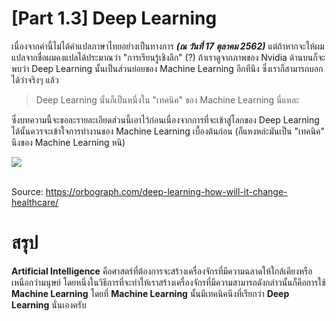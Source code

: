 # [Part 1.3] Deep Learning

เนื่องจากคำนี้ไม่ได้คำแปลภาษาไทยอย่างเป็นทางการ ***(ณ วันที่ 17 ตุลาคม 2562)*** แต่ถ้าหากจะให้ผมแปลจากชื่อผมคงแปลได้ประมาณว่า "การเรียนรู้เชิงลึก" (?) ถ้าเราดูจากภาพของ Nvidia ด้านบนก็จะพบว่า Deep Learning นั้นเป็นส่วนย่อยของ Machine Learning อีกทีนึง ซึ่งเราก็สามารถบอกได้ว่าจริงๆ แล้ว

> Deep Learning นั้นก็เป็นหนึ่งใน "เทคนิค" ของ Machine Learning นี่แหละ

ซึ่งบทความนี้จะขอละรายละเอียดส่วนนี้เอาไว้ก่อนเนื่องจากการที่จะเข้าสู่โลกของ Deep Learning ได้นั้นควรจะเข้าใจการทำงานของ Machine Learning เบื้องต้นก่อน (ก็แหงหล่ะมันเป็น "เทคนิค" นึงของ Machine Learning หนิ)

<div class="img-caption">
    <img src="../img/content_images/13_dl/DeepLearn.png"/><br><br>
    <p>Source: <a href="https://orbograph.com/deep-learning-how-will-it-change-healthcare/">https://orbograph.com/deep-learning-how-will-it-change-healthcare/</a></p>
</div>

# สรุป

**Artificial Intelligence** คือศาสตร์ที่ต้องการจะสร้างเครื่องจักรที่มีความฉลาดให้ใกล้เคียงหรือเหนือกว่ามนุษย์ โดยหนึ่งในวิธีการที่จะทำให้เราสร้างเครื่องจักรที่มีความสามารถดังกล่าวนั้นก็คือการใช้ **Machine Learning** โดยที่ **Machine Learning** นั้นมีเทคนิคนึงที่เรียกว่า **Deep Learning** นั่นเองครับ